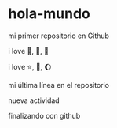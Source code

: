 # hola-mundo

mi primer repositorio en Github

i love :icecream:, :pizza:, :dog:

i love :star:, :book:, :moon:

mi última línea en el repositorio

nueva actividad

finalizando con github
